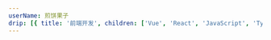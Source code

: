 ```yaml
---
userName: 煎饼果子
drip: [{ title: '前端开发', children: ['Vue', 'React', 'JavaScript', 'TypeScript', '性能监控'] }, { title: '后端开发', children: ['Node.js'] }, { title: '服务器', children: ['部署'] }]
---
```


